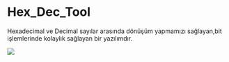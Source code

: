 # Hex_Dec_Tool

Hexadecimal ve Decimal sayılar arasında dönüşüm yapmamızı sağlayan,bit işlemlerinde kolaylık sağlayan bir yazılımdır.



![](Resources/software_prewiev.gif)
